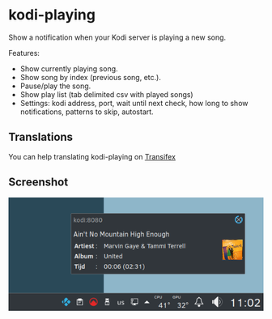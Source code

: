 # kodi-playing
Show a notification when your Kodi server is playing a new song.

Features:

* Show currently playing song.
* Show song by index (previous song, etc.).
* Pause/play the song.
* Show play list (tab delimited csv with played songs)
* Settings: kodi address, port, wait until next check, how long to show notifications, patterns to skip, autostart.

## Translations
You can help translating kodi-playing on [Transifex](https://www.transifex.com/abalfoort/kodi-playing)

## Screenshot
![System Tray Screenshot](data/screenshot.png)
